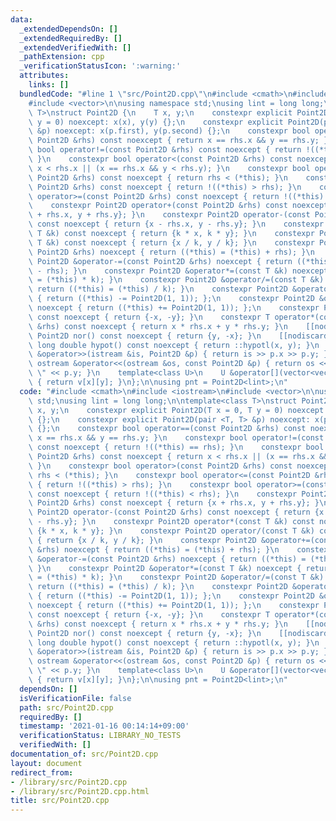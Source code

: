 ```yaml
---
data:
  _extendedDependsOn: []
  _extendedRequiredBy: []
  _extendedVerifiedWith: []
  _pathExtension: cpp
  _verificationStatusIcon: ':warning:'
  attributes:
    links: []
  bundledCode: "#line 1 \"src/Point2D.cpp\"\n#include <cmath>\n#include <iostream>\n\
    #include <vector>\n\nusing namespace std;\nusing lint = long long;\n\ntemplate<class\
    \ T>\nstruct Point2D {\n    T x, y;\n    constexpr explicit Point2D(T x = 0, T\
    \ y = 0) noexcept: x(x), y(y) {};\n    constexpr explicit Point2D(pair <T, T>\
    \ &p) noexcept: x(p.first), y(p.second) {};\n    constexpr bool operator==(const\
    \ Point2D &rhs) const noexcept { return x == rhs.x && y == rhs.y; }\n    constexpr\
    \ bool operator!=(const Point2D &rhs) const noexcept { return !((*this) == rhs);\
    \ }\n    constexpr bool operator<(const Point2D &rhs) const noexcept { return\
    \ x < rhs.x || (x == rhs.x && y < rhs.y); }\n    constexpr bool operator>(const\
    \ Point2D &rhs) const noexcept { return rhs < (*this); }\n    constexpr bool operator<=(const\
    \ Point2D &rhs) const noexcept { return !((*this) > rhs); }\n    constexpr bool\
    \ operator>=(const Point2D &rhs) const noexcept { return !((*this) < rhs); }\n\
    \    constexpr Point2D operator+(const Point2D &rhs) const noexcept { return {x\
    \ + rhs.x, y + rhs.y}; }\n    constexpr Point2D operator-(const Point2D &rhs)\
    \ const noexcept { return {x - rhs.x, y - rhs.y}; }\n    constexpr Point2D operator*(const\
    \ T &k) const noexcept { return {k * x, k * y}; }\n    constexpr Point2D operator/(const\
    \ T &k) const noexcept { return {x / k, y / k}; }\n    constexpr Point2D &operator+=(const\
    \ Point2D &rhs) noexcept { return ((*this) = (*this) + rhs); }\n    constexpr\
    \ Point2D &operator-=(const Point2D &rhs) noexcept { return ((*this) = (*this)\
    \ - rhs); }\n    constexpr Point2D &operator*=(const T &k) noexcept { return ((*this)\
    \ = (*this) * k); }\n    constexpr Point2D &operator/=(const T &k) noexcept {\
    \ return ((*this) = (*this) / k); }\n    constexpr Point2D &operator--(int) noexcept\
    \ { return ((*this) -= Point2D(1, 1)); };\n    constexpr Point2D &operator++(int)\
    \ noexcept { return ((*this) += Point2D(1, 1)); };\n    constexpr Point2D operator-()\
    \ const noexcept { return {-x, -y}; }\n    constexpr T operator*(const Point2D\
    \ &rhs) const noexcept { return x * rhs.x + y * rhs.y; }\n    [[nodiscard]] constexpr\
    \ Point2D nor() const noexcept { return {y, -x}; }\n    [[nodiscard]] constexpr\
    \ long double hypot() const noexcept { return ::hypotl(x, y); }\n    friend istream\
    \ &operator>>(istream &is, Point2D &p) { return is >> p.x >> p.y; }\n    friend\
    \ ostream &operator<<(ostream &os, const Point2D &p) { return os << p.x << \"\
    \ \" << p.y; }\n    template<class U>\n    U &operator[](vector<vector<U>> &v)\
    \ { return v[x][y]; }\n};\n\nusing pnt = Point2D<lint>;\n"
  code: "#include <cmath>\n#include <iostream>\n#include <vector>\n\nusing namespace\
    \ std;\nusing lint = long long;\n\ntemplate<class T>\nstruct Point2D {\n    T\
    \ x, y;\n    constexpr explicit Point2D(T x = 0, T y = 0) noexcept: x(x), y(y)\
    \ {};\n    constexpr explicit Point2D(pair <T, T> &p) noexcept: x(p.first), y(p.second)\
    \ {};\n    constexpr bool operator==(const Point2D &rhs) const noexcept { return\
    \ x == rhs.x && y == rhs.y; }\n    constexpr bool operator!=(const Point2D &rhs)\
    \ const noexcept { return !((*this) == rhs); }\n    constexpr bool operator<(const\
    \ Point2D &rhs) const noexcept { return x < rhs.x || (x == rhs.x && y < rhs.y);\
    \ }\n    constexpr bool operator>(const Point2D &rhs) const noexcept { return\
    \ rhs < (*this); }\n    constexpr bool operator<=(const Point2D &rhs) const noexcept\
    \ { return !((*this) > rhs); }\n    constexpr bool operator>=(const Point2D &rhs)\
    \ const noexcept { return !((*this) < rhs); }\n    constexpr Point2D operator+(const\
    \ Point2D &rhs) const noexcept { return {x + rhs.x, y + rhs.y}; }\n    constexpr\
    \ Point2D operator-(const Point2D &rhs) const noexcept { return {x - rhs.x, y\
    \ - rhs.y}; }\n    constexpr Point2D operator*(const T &k) const noexcept { return\
    \ {k * x, k * y}; }\n    constexpr Point2D operator/(const T &k) const noexcept\
    \ { return {x / k, y / k}; }\n    constexpr Point2D &operator+=(const Point2D\
    \ &rhs) noexcept { return ((*this) = (*this) + rhs); }\n    constexpr Point2D\
    \ &operator-=(const Point2D &rhs) noexcept { return ((*this) = (*this) - rhs);\
    \ }\n    constexpr Point2D &operator*=(const T &k) noexcept { return ((*this)\
    \ = (*this) * k); }\n    constexpr Point2D &operator/=(const T &k) noexcept {\
    \ return ((*this) = (*this) / k); }\n    constexpr Point2D &operator--(int) noexcept\
    \ { return ((*this) -= Point2D(1, 1)); };\n    constexpr Point2D &operator++(int)\
    \ noexcept { return ((*this) += Point2D(1, 1)); };\n    constexpr Point2D operator-()\
    \ const noexcept { return {-x, -y}; }\n    constexpr T operator*(const Point2D\
    \ &rhs) const noexcept { return x * rhs.x + y * rhs.y; }\n    [[nodiscard]] constexpr\
    \ Point2D nor() const noexcept { return {y, -x}; }\n    [[nodiscard]] constexpr\
    \ long double hypot() const noexcept { return ::hypotl(x, y); }\n    friend istream\
    \ &operator>>(istream &is, Point2D &p) { return is >> p.x >> p.y; }\n    friend\
    \ ostream &operator<<(ostream &os, const Point2D &p) { return os << p.x << \"\
    \ \" << p.y; }\n    template<class U>\n    U &operator[](vector<vector<U>> &v)\
    \ { return v[x][y]; }\n};\n\nusing pnt = Point2D<lint>;\n"
  dependsOn: []
  isVerificationFile: false
  path: src/Point2D.cpp
  requiredBy: []
  timestamp: '2021-01-16 00:14:14+09:00'
  verificationStatus: LIBRARY_NO_TESTS
  verifiedWith: []
documentation_of: src/Point2D.cpp
layout: document
redirect_from:
- /library/src/Point2D.cpp
- /library/src/Point2D.cpp.html
title: src/Point2D.cpp
---
```

